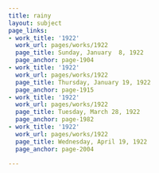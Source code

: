 ```yaml
---
title: rainy
layout: subject
page_links:
- work_title: '1922'
  work_url: pages/works/1922
  page_title: Sunday, January  8, 1922
  page_anchor: page-1904
- work_title: '1922'
  work_url: pages/works/1922
  page_title: Thursday, January 19, 1922
  page_anchor: page-1915
- work_title: '1922'
  work_url: pages/works/1922
  page_title: Tuesday, March 28, 1922
  page_anchor: page-1982
- work_title: '1922'
  work_url: pages/works/1922
  page_title: Wednesday, April 19, 1922
  page_anchor: page-2004

---
```

